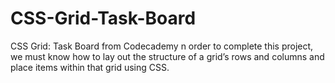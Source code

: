 # CSS-Grid-Task-Board
CSS Grid: Task Board from Codecademy
n order to complete this project, we must know how to lay out the structure of a grid’s rows and columns and place items within that grid using CSS.

